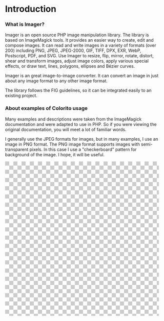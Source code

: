 # Introduction

### What is Imager?

Imager is an open source PHP image manipulation library. The library is based on ImageMagick tools. It provides an easier way to create, edit and compose images. It can read and write images in a variety of formats (over 200) including PNG, JPEG, JPEG-2000, GIF, TIFF, DPX, EXR, WebP, Postscript, PDF, and SVG. Use Imager to resize, flip, mirror, rotate, distort, shear and transform images, adjust image colors, apply various special effects, or draw text, lines, polygons, ellipses and Bézier curves.

Imager is an great image-to-image converter. It can convert an image in just about any image format to any other image format.

The library follows the FIG guidelines, so it can be integrated easily to an existing project.

### About examples of Colorito usage

Many examples and descriptions were taken from the ImageMagick documentation and were adapted to use in PHP. So if you were viewing the original documentation, you will meet a lot of familiar words.

I generally use the JPEG formats for images, but in many examples, I use an image in PNG format. The PNG image format supports images with semi-transparent pixels. In this case I use a "checkerboard" pattern for background of the image. I hope, it will be useful.
 
![transparent.png](/assets/resources/colorito/transparent.png)